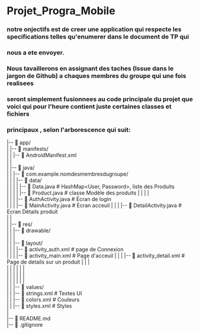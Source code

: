 # Projet_Progra_Mobile
### notre onjectifs est de creer une application qui respecte les specifications telles qu'enumerer dans le document de TP qui 
### nous a ete envoyer.

### Nous tavaillerons en assignant des taches (Issue dans le jargon de Github) a chaques membres du groupe qui une fois realisees
### seront simplement fusionnees au code principale du projet que voici qui pour l'heure contient juste certaines classes et fichiers 
### principaux , selon l'arborescence qui suit:

|-- 📁 app/  
|   |-- 📁 manifests/  
|   |   |-- 📄 AndroidManifest.xml  
|   |  
|   |-- 📁 java/  
|   |   |-- 📁 com.example.nomdesmembresdugroupe/  
|   |   |   |-- 📁 data/  
|   |   |   |   |-- 📄 Data.java                   # HashMap<User, Password>, liste des Produits  
|   |   |   |   |-- 📄 Product.java                # classe Modèle des produits
|   |   |   |  
|   |   |   |-- 📄 AuthActivity.java               # Écran de login  
|   |   |   |-- 📄 MainActivity.java               # Ecran acceuil 
|   |   |   |-- 📄 DetailActivity.java             # Ecran Détails produit  
|   |  
|   |-- 📁 res/  
|   |   |-- 📁 drawable/                          
|   |   |  
|   |   |-- 📁 layout/  
|   |   |   |-- 📄 activity_auth.xml               # page de  Connexion  
|   |   |   |-- 📄 activity_main.xml               # Page d'acceuil
|   |   |   |-- 📄 activity_detail.xml             # Page de details sur un produit
|   |   |  
|   |   | 
|   |   |  
|   |   |
|   |   |   
|   |   | 
|   |   |  
|   |   |-- 📁 values/  
|   |       |-- 📄 strings.xml                    # Textes UI  
|   |       |-- 📄 colors.xml                     # Couleurs  
|   |       |-- 📄 styles.xml                     # Styles  
|  
|-- 📄 README.md  
|-- 📄 .gitignore  
